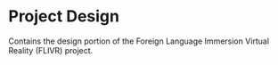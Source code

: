 # Project Design
Contains the design portion of the Foreign Language Immersion Virtual Reality (FLIVR) project.
